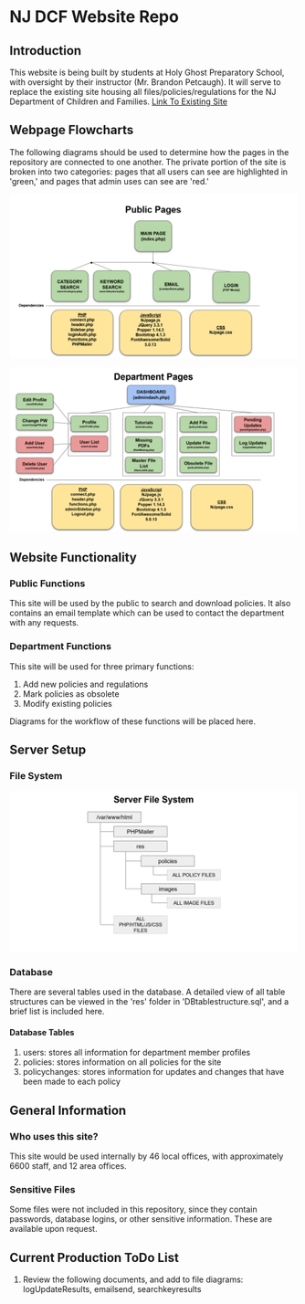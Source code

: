 # NJ DCF Website Repo
## Introduction
This website is being built by students at Holy Ghost Preparatory School, with oversight by their instructor (Mr. Brandon Petcaugh). It will serve to replace the existing site housing all files/policies/regulations for the NJ Department of Children and Families. [Link To Existing Site](https://www.nj.gov/dcf/policy_manuals/toc.shtml) 

## Webpage Flowcharts
The following diagrams should be used to determine how the pages in the repository are connected to one another. The private portion of the site is broken into two categories: pages that all users can see are highlighted in 'green,' and pages that admin uses can see are 'red.' 

![Public Webpage](res/diagrams/publicsite_diagram.PNG)

![Admin Webpage](res/diagrams/adminsite_diagram.PNG)


## Website Functionality
### Public Functions
This site will be used by the public to search and download policies. It also contains an email template which can be used to contact the department with any requests.

### Department Functions
This site will be used for three primary functions:
1. Add new policies and regulations
2. Mark policies as obsolete
3. Modify existing policies

Diagrams for the workflow of these functions will be placed here.

## Server Setup
### File System
![Server File System](res/diagrams/serverfiles_diagram.PNG)

### Database
There are several tables used in the database. A detailed view of all table structures can be viewed in the 'res' folder in 'DBtablestructure.sql', and a brief list is included here.

#### Database Tables
1. users: stores all information for department member profiles
2. policies: stores information on all policies for the site
3. policychanges: stores information for updates and changes that have been made to each policy

## General Information
### Who uses this site?
This site would be used internally by 46 local offices, with approximately 6600 staff, and 12 area offices.

### Sensitive Files
Some files were not included in this repository, since they contain passwords, database logins, or other sensitive information. These are available upon request. 

## Current Production ToDo List
1. Review the following documents, and add to file diagrams: logUpdateResults, emailsend, searchkeyresults
